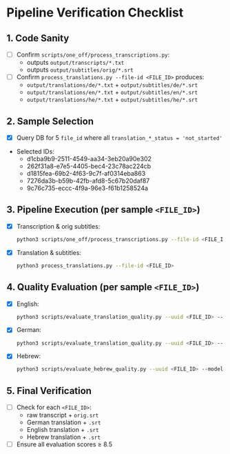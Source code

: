 # Pipeline Verification Checklist

## 1. Code Sanity
- [ ] Confirm `scripts/one_off/process_transcriptions.py`:
  - outputs `output/transcripts/*.txt`
  - outputs `output/subtitles/orig/*.srt`
- [ ] Confirm `process_translations.py --file-id <FILE_ID>` produces:
  - `output/translations/de/*.txt` + `output/subtitles/de/*.srt`
  - `output/translations/en/*.txt` + `output/subtitles/en/*.srt`
  - `output/translations/he/*.txt` + `output/subtitles/he/*.srt`

## 2. Sample Selection
- [x] Query DB for 5 `file_id` where all `translation_*_status = 'not_started'`
- Selected IDs:
  - d1cba9b9-2511-4549-aa34-3eb20a90e302
  - 262f31a8-e7e5-4405-bec4-23c78ac224cb
  - d1815fea-69b2-4f63-9c7f-af0314eba863
  - 7276da3b-b59b-42fb-afd8-5c67b20daf87
  - 9c76c735-eccc-4f9a-96e3-f61b1258524a

## 3. Pipeline Execution (per sample `<FILE_ID>`)
- [x] Transcription & orig subtitles:
  ```bash
  python3 scripts/one_off/process_transcriptions.py --file-id <FILE_ID>
  ```
- [x] Translation & subtitles:
  ```bash
  python3 process_translations.py --file-id <FILE_ID>
  ```

## 4. Quality Evaluation (per sample `<FILE_ID>`)
- [x] English:
  ```bash
  python3 scripts/evaluate_translation_quality.py --uuid <FILE_ID> --target en
  ```
- [x] German:
  ```bash
  python3 scripts/evaluate_translation_quality.py --uuid <FILE_ID> --target de
  ```
- [x] Hebrew:
  ```bash
  python3 scripts/evaluate_hebrew_quality.py --uuid <FILE_ID> --model gpt-4.1
  ```

## 5. Final Verification
- [ ] Check for each `<FILE_ID>`:
  - raw transcript + `orig.srt`
  - German translation + `.srt`
  - English translation + `.srt`
  - Hebrew translation + `.srt`
- [ ] Ensure all evaluation scores ≥ 8.5
